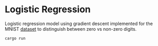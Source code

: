 # Logistic Regression

Logistic regression model using gradient descent implemented for the MNIST [dataset](https://www.kaggle.com/datasets/hojjatk/mnist-dataset) to distinguish between zero vs non-zero digits.

```bash
cargo run
```